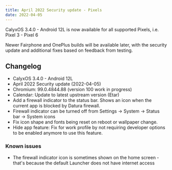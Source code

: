 ```yaml
---
title: April 2022 Security update - Pixels
date: 2022-04-05
---
```


CalyxOS 3.4.0 - Android 12L is now available for all supported Pixels, i.e. Pixel 3 - Pixel 6

Newer Fairphone and OnePlus builds will be available later, with the security update and additional fixes based on feedback from testing.

## Changelog
* CalyxOS 3.4.0 - Android 12L
* April 2022 Security update (2022-04-05)
* Chromium: 99.0.4844.88 (version 100 work in progress)
* Calendar: Update to latest upstream version (Etar)
* Add a firewall indicator to the status bar. Shows an icon when the current app is blocked by Datura firewall.
* Firewall indicator can be turned off from Settings -> System -> Status bar -> System icons
* Fix icon shape and fonts being reset on reboot or wallpaper change.
* Hide app feature: Fix for work profile by not requiring developer options to be enabled anymore to use this feature.

### Known issues
* The firewall indicator icon is sometimes shown on the home screen - that's because the default Launcher does not have internet access

